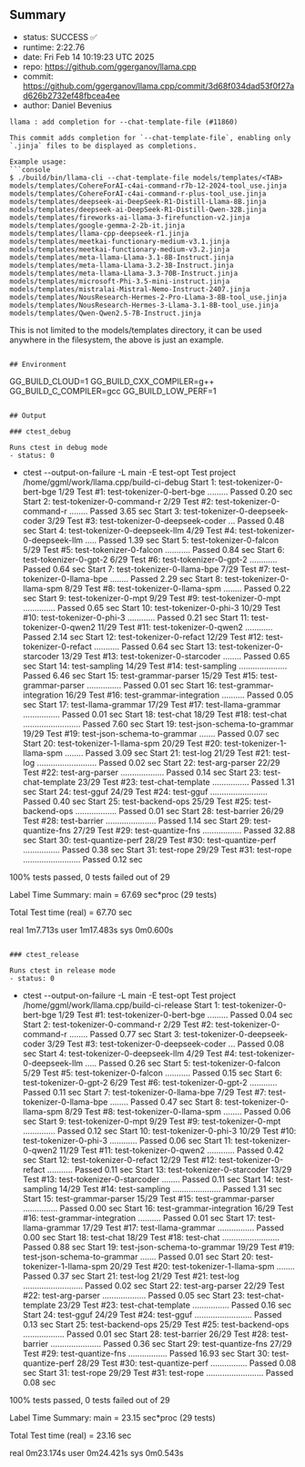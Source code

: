 ## Summary

- status:  SUCCESS ✅
- runtime: 2:22.76
- date:    Fri Feb 14 10:19:23 UTC 2025
- repo:    https://github.com/ggerganov/llama.cpp
- commit:  https://github.com/ggerganov/llama.cpp/commit/3d68f034dad53f0f27ad626b2732ef48fbcea4ee
- author:  Daniel Bevenius
```
llama : add completion for --chat-template-file (#11860)

This commit adds completion for `--chat-template-file`, enabling only
`.jinja` files to be displayed as completions.

Example usage:
```console
$ ./build/bin/llama-cli --chat-template-file models/templates/<TAB>
models/templates/CohereForAI-c4ai-command-r7b-12-2024-tool_use.jinja
models/templates/CohereForAI-c4ai-command-r-plus-tool_use.jinja
models/templates/deepseek-ai-DeepSeek-R1-Distill-Llama-8B.jinja
models/templates/deepseek-ai-DeepSeek-R1-Distill-Qwen-32B.jinja
models/templates/fireworks-ai-llama-3-firefunction-v2.jinja
models/templates/google-gemma-2-2b-it.jinja
models/templates/llama-cpp-deepseek-r1.jinja
models/templates/meetkai-functionary-medium-v3.1.jinja
models/templates/meetkai-functionary-medium-v3.2.jinja
models/templates/meta-llama-Llama-3.1-8B-Instruct.jinja
models/templates/meta-llama-Llama-3.2-3B-Instruct.jinja
models/templates/meta-llama-Llama-3.3-70B-Instruct.jinja
models/templates/microsoft-Phi-3.5-mini-instruct.jinja
models/templates/mistralai-Mistral-Nemo-Instruct-2407.jinja
models/templates/NousResearch-Hermes-2-Pro-Llama-3-8B-tool_use.jinja
models/templates/NousResearch-Hermes-3-Llama-3.1-8B-tool_use.jinja
models/templates/Qwen-Qwen2.5-7B-Instruct.jinja
```
This is not limited to the models/templates directory, it can be used
anywhere in the filesystem, the above is just an example.
```

## Environment

```
GG_BUILD_CLOUD=1
GG_BUILD_CXX_COMPILER=g++
GG_BUILD_C_COMPILER=gcc
GG_BUILD_LOW_PERF=1
```

## Output

### ctest_debug

Runs ctest in debug mode
- status: 0
```
+ ctest --output-on-failure -L main -E test-opt
Test project /home/ggml/work/llama.cpp/build-ci-debug
      Start  1: test-tokenizer-0-bert-bge
 1/29 Test  #1: test-tokenizer-0-bert-bge .........   Passed    0.20 sec
      Start  2: test-tokenizer-0-command-r
 2/29 Test  #2: test-tokenizer-0-command-r ........   Passed    3.65 sec
      Start  3: test-tokenizer-0-deepseek-coder
 3/29 Test  #3: test-tokenizer-0-deepseek-coder ...   Passed    0.48 sec
      Start  4: test-tokenizer-0-deepseek-llm
 4/29 Test  #4: test-tokenizer-0-deepseek-llm .....   Passed    1.39 sec
      Start  5: test-tokenizer-0-falcon
 5/29 Test  #5: test-tokenizer-0-falcon ...........   Passed    0.84 sec
      Start  6: test-tokenizer-0-gpt-2
 6/29 Test  #6: test-tokenizer-0-gpt-2 ............   Passed    0.64 sec
      Start  7: test-tokenizer-0-llama-bpe
 7/29 Test  #7: test-tokenizer-0-llama-bpe ........   Passed    2.29 sec
      Start  8: test-tokenizer-0-llama-spm
 8/29 Test  #8: test-tokenizer-0-llama-spm ........   Passed    0.22 sec
      Start  9: test-tokenizer-0-mpt
 9/29 Test  #9: test-tokenizer-0-mpt ..............   Passed    0.65 sec
      Start 10: test-tokenizer-0-phi-3
10/29 Test #10: test-tokenizer-0-phi-3 ............   Passed    0.21 sec
      Start 11: test-tokenizer-0-qwen2
11/29 Test #11: test-tokenizer-0-qwen2 ............   Passed    2.14 sec
      Start 12: test-tokenizer-0-refact
12/29 Test #12: test-tokenizer-0-refact ...........   Passed    0.64 sec
      Start 13: test-tokenizer-0-starcoder
13/29 Test #13: test-tokenizer-0-starcoder ........   Passed    0.65 sec
      Start 14: test-sampling
14/29 Test #14: test-sampling .....................   Passed    6.46 sec
      Start 15: test-grammar-parser
15/29 Test #15: test-grammar-parser ...............   Passed    0.01 sec
      Start 16: test-grammar-integration
16/29 Test #16: test-grammar-integration ..........   Passed    0.05 sec
      Start 17: test-llama-grammar
17/29 Test #17: test-llama-grammar ................   Passed    0.01 sec
      Start 18: test-chat
18/29 Test #18: test-chat .........................   Passed    7.60 sec
      Start 19: test-json-schema-to-grammar
19/29 Test #19: test-json-schema-to-grammar .......   Passed    0.07 sec
      Start 20: test-tokenizer-1-llama-spm
20/29 Test #20: test-tokenizer-1-llama-spm ........   Passed    3.09 sec
      Start 21: test-log
21/29 Test #21: test-log ..........................   Passed    0.02 sec
      Start 22: test-arg-parser
22/29 Test #22: test-arg-parser ...................   Passed    0.14 sec
      Start 23: test-chat-template
23/29 Test #23: test-chat-template ................   Passed    1.31 sec
      Start 24: test-gguf
24/29 Test #24: test-gguf .........................   Passed    0.40 sec
      Start 25: test-backend-ops
25/29 Test #25: test-backend-ops ..................   Passed    0.01 sec
      Start 28: test-barrier
26/29 Test #28: test-barrier ......................   Passed    1.14 sec
      Start 29: test-quantize-fns
27/29 Test #29: test-quantize-fns .................   Passed   32.88 sec
      Start 30: test-quantize-perf
28/29 Test #30: test-quantize-perf ................   Passed    0.38 sec
      Start 31: test-rope
29/29 Test #31: test-rope .........................   Passed    0.12 sec

100% tests passed, 0 tests failed out of 29

Label Time Summary:
main    =  67.69 sec*proc (29 tests)

Total Test time (real) =  67.70 sec

real	1m7.713s
user	1m17.483s
sys	0m0.600s
```

### ctest_release

Runs ctest in release mode
- status: 0
```
+ ctest --output-on-failure -L main -E test-opt
Test project /home/ggml/work/llama.cpp/build-ci-release
      Start  1: test-tokenizer-0-bert-bge
 1/29 Test  #1: test-tokenizer-0-bert-bge .........   Passed    0.04 sec
      Start  2: test-tokenizer-0-command-r
 2/29 Test  #2: test-tokenizer-0-command-r ........   Passed    0.77 sec
      Start  3: test-tokenizer-0-deepseek-coder
 3/29 Test  #3: test-tokenizer-0-deepseek-coder ...   Passed    0.08 sec
      Start  4: test-tokenizer-0-deepseek-llm
 4/29 Test  #4: test-tokenizer-0-deepseek-llm .....   Passed    0.26 sec
      Start  5: test-tokenizer-0-falcon
 5/29 Test  #5: test-tokenizer-0-falcon ...........   Passed    0.15 sec
      Start  6: test-tokenizer-0-gpt-2
 6/29 Test  #6: test-tokenizer-0-gpt-2 ............   Passed    0.11 sec
      Start  7: test-tokenizer-0-llama-bpe
 7/29 Test  #7: test-tokenizer-0-llama-bpe ........   Passed    0.47 sec
      Start  8: test-tokenizer-0-llama-spm
 8/29 Test  #8: test-tokenizer-0-llama-spm ........   Passed    0.06 sec
      Start  9: test-tokenizer-0-mpt
 9/29 Test  #9: test-tokenizer-0-mpt ..............   Passed    0.12 sec
      Start 10: test-tokenizer-0-phi-3
10/29 Test #10: test-tokenizer-0-phi-3 ............   Passed    0.06 sec
      Start 11: test-tokenizer-0-qwen2
11/29 Test #11: test-tokenizer-0-qwen2 ............   Passed    0.42 sec
      Start 12: test-tokenizer-0-refact
12/29 Test #12: test-tokenizer-0-refact ...........   Passed    0.11 sec
      Start 13: test-tokenizer-0-starcoder
13/29 Test #13: test-tokenizer-0-starcoder ........   Passed    0.11 sec
      Start 14: test-sampling
14/29 Test #14: test-sampling .....................   Passed    1.31 sec
      Start 15: test-grammar-parser
15/29 Test #15: test-grammar-parser ...............   Passed    0.00 sec
      Start 16: test-grammar-integration
16/29 Test #16: test-grammar-integration ..........   Passed    0.01 sec
      Start 17: test-llama-grammar
17/29 Test #17: test-llama-grammar ................   Passed    0.00 sec
      Start 18: test-chat
18/29 Test #18: test-chat .........................   Passed    0.88 sec
      Start 19: test-json-schema-to-grammar
19/29 Test #19: test-json-schema-to-grammar .......   Passed    0.01 sec
      Start 20: test-tokenizer-1-llama-spm
20/29 Test #20: test-tokenizer-1-llama-spm ........   Passed    0.37 sec
      Start 21: test-log
21/29 Test #21: test-log ..........................   Passed    0.02 sec
      Start 22: test-arg-parser
22/29 Test #22: test-arg-parser ...................   Passed    0.05 sec
      Start 23: test-chat-template
23/29 Test #23: test-chat-template ................   Passed    0.16 sec
      Start 24: test-gguf
24/29 Test #24: test-gguf .........................   Passed    0.13 sec
      Start 25: test-backend-ops
25/29 Test #25: test-backend-ops ..................   Passed    0.01 sec
      Start 28: test-barrier
26/29 Test #28: test-barrier ......................   Passed    0.36 sec
      Start 29: test-quantize-fns
27/29 Test #29: test-quantize-fns .................   Passed   16.93 sec
      Start 30: test-quantize-perf
28/29 Test #30: test-quantize-perf ................   Passed    0.08 sec
      Start 31: test-rope
29/29 Test #31: test-rope .........................   Passed    0.08 sec

100% tests passed, 0 tests failed out of 29

Label Time Summary:
main    =  23.15 sec*proc (29 tests)

Total Test time (real) =  23.16 sec

real	0m23.174s
user	0m24.421s
sys	0m0.543s
```
